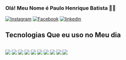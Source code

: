 
### Olá! Meu Nome é Paulo Henrique Batista 🙋‍♂️
[![Instagram](https://img.shields.io/badge/Instagram-E4405F?style=for-the-badge&logo=instagram&logoColor=white)](https://www.instagram.com/paulo_henrique266/)
[![Facebook](https://img.shields.io/badge/Facebook-1877F2?style=for-the-badge&logo=facebook&logoColor=white)](https://www.facebook.com/dj.paulohenrique.perfectsound)
[![linkedin](https://img.shields.io/badge/LinkedIn-0077B5?style=for-the-badge&logo=linkedin&logoColor=white)](https://www.linkedin.com/in/paulo-henrique-batista-23a214226)



## Tecnologias Que eu uso no Meu dia

<div style="display: inline_blocck"><br/>
<img  src=https://img.shields.io/badge/HTML5-E34F26?style=for-the-badge&logo=html5&logoColor=white/>
<img  src=https://img.shields.io/badge/CSS3-1572B6?style=for-the-badge&logo=css3&logoColor=white>
<img  src=https://img.shields.io/badge/JavaScript-323330?style=for-the-badge&logo=javascript&logoColor=F7DF1E/>
<img  src=https://img.shields.io/badge/C%23-239120?style=for-the-badge&logo=c-sharp&logoColor=white>
<img  src=https://img.shields.io/badge/Angular-DD0031?style=for-the-badge&logo=angular&logoColor=white/>
<img  src=https://img.shields.io/badge/Microsoft_SQL_Server-CC2927?style=for-the-badge&logo=microsoft-sql-server&logoColor=white>
<img src= https://img.shields.io/badge/TypeScript-007ACC?style=for-the-badge&logo=typescript&logoColor=white>
<img  src=https://img.shields.io/badge/GIT-E44C30?style=for-the-badge&logo=git&logoColor=white>
<img  src=https://img.shields.io/badge/.NET-5C2D91?style=for-the-badge&logo=.net&logoColor=white>
<img  src=https://img.shields.io/badge/Bootstrap-563D7C?style=for-the-badge&logo=bootstrap&logoColor=white>
</div>
<br/>






